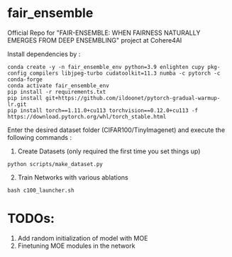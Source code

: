 # fair_ensemble

Official Repo for "FAIR-ENSEMBLE: WHEN FAIRNESS NATURALLY
EMERGES FROM DEEP ENSEMBLING" project at Cohere4AI

Install dependencies by : 

```
conda create -y -n fair_ensemble_env python=3.9 enlighten cupy pkg-config compilers libjpeg-turbo cudatoolkit=11.3 numba -c pytorch -c conda-forge
conda activate fair_ensemble_env
pip install -r requirements.txt
pip install git+https://github.com/ildoonet/pytorch-gradual-warmup-lr.git
pip install torch==1.11.0+cu113 torchvision==0.12.0+cu113 -f https://download.pytorch.org/whl/torch_stable.html
```

Enter the desired dataset folder (CIFAR100/TinyImagenet) and execute the following commands :

1. Create Datasets (only required the first time you set things up)
```
python scripts/make_dataset.py 
```

2. Train Networks with various ablations
```
bash c100_launcher.sh
```

# TODOs:

1. Add random initialization of model with MOE
2. Finetuning MOE modules in the network
